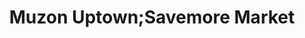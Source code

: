 ---
title: "Muzon Uptown;Savemore Market"
url: /san-jose-del-monte/muzon-uptown-savemore-market/
shop: supermarket
---